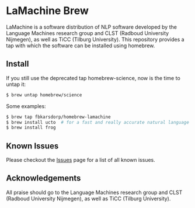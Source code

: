 # LaMachine Brew

LaMachine is a software distribution of NLP software developed by the Language Machines research group and CLST (Radboud University Nijmegen), as well as TiCC (Tilburg University). This repository provides a tap with which the software can be installed using homebrew. 

## Install

If you still use the deprecated tap homebrew-science, now is the time to untap it:

``` bash
$ brew untap homebrew/science
```

Some examples:

```bash
$ brew tap fbkarsdorp/homebrew-lamachine
$ brew install ucto  # for a fast and really accurate natural language tokenizer
$ brew install frog
```

## Known Issues

Please checkout the [Issues](https://github.com/fbkarsdorp/homebrew-lamachine/issues) page for a list of all known issues.


## Acknowledgements

All praise should go to the Language Machines research group and CLST (Radboud University Nijmegen), as well as TiCC (Tilburg University).
